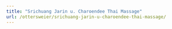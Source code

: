 ```yaml
---
title: "Srichuang Jarin u. Charoendee Thai Massage"
url: /ottersweier/srichuang-jarin-u-charoendee-thai-massage/
---
```

